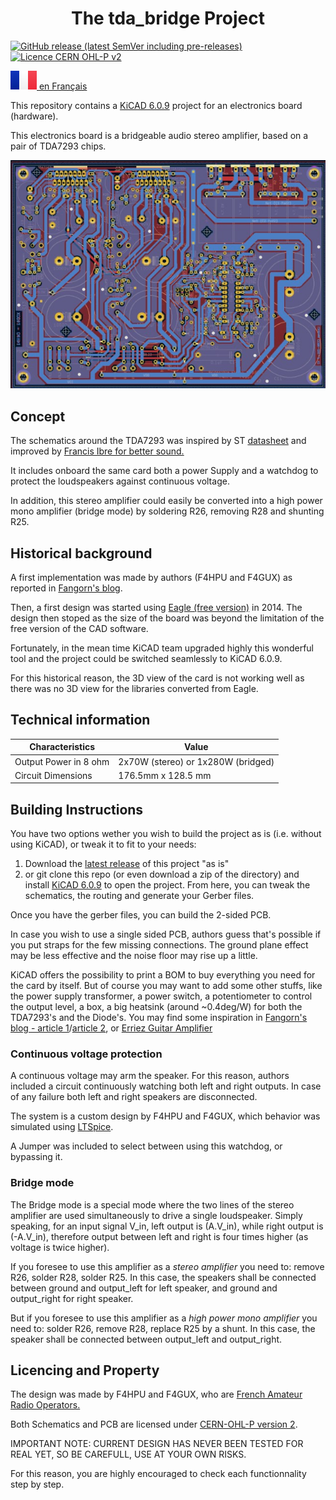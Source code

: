<h1 align="center">The tda_bridge Project</h1>

[![GitHub release (latest SemVer including pre-releases)](https://img.shields.io/github/v/release/f4hpu/tda_bridge?display_name=release&include_prereleases&style=plastic)](https://github.com/f4hpu/tda_bridge/releases)
[![Licence CERN OHL-P v2](https://img.shields.io/badge/licence-CERN--OHL--P%20v2-brightgreen?style=plastic)](https://cern-ohl.web.cern.ch/home)

[![FR](./documentation/images/FR@2x.png) en Français](./documentation/README_fr.md)

This repository contains a [KiCAD 6.0.9](https://www.kicad.org/) project for an electronics board (hardware).

This electronics board is a bridgeable audio stereo amplifier, based on a pair of TDA7293 chips.

![PCB image](./documentation/images/PCB_view.jpg)

## Concept

The schematics around the TDA7293 was inspired by ST [datasheet](http://www.st.com/web/en/resource/technical/document/datasheet/CD00001887.pdf) and improved by [Francis Ibre for better sound.](http://www.cinetson.org/phpBB3/electronique-f13/1er-ampli-diy-question-diverse-t17238-30.html)

It includes onboard the same card both a power Supply and a watchdog to protect the loudspeakers against continuous voltage.

In addition, this stereo amplifier could easily be converted into a high power mono amplifier (bridge mode) by soldering R26, removing R28 and shunting R25.

## Historical background

A first implementation was made by authors (F4HPU and F4GUX) as reported in [Fangorn's blog](http://fangorn.over-blog.org/article-23233481.html).

Then, a first design was started using [Eagle (free version)](https://www.autodesk.fr/products/eagle/free-download) in 2014. The design then stoped as the size of the board was beyond the limitation of the free version of the CAD software.

Fortunately, in the mean time KiCAD team upgraded highly this wonderful tool and the project could be switched seamlessly to KiCAD 6.0.9.

For this historical reason, the 3D view of the card is not working well as there was no 3D view for the libraries converted from Eagle.


## Technical information

| Characteristics       | Value                              |
| --------------------- | ---------------------------------- |
| Output Power in 8 ohm | 2x70W (stereo) or 1x280W (bridged) |
| Circuit Dimensions    | 176.5mm x 128.5 mm                 |

## Building Instructions

You have two options wether you wish to build the project as is (i.e. without using KiCAD), or tweak it to fit to your needs:

1. Download the [latest release](https://github.com/f4hpu/tda_bridge/releases/download/v0.0.0-alpha/fabrication.tar.gz) of this project "as is"
2. or git clone this repo (or even download a zip of the directory) and install [KiCAD 6.0.9](https://www.kicad.org/) to open the project. From here, you can tweak the schematics, the routing and generate your Gerber files.

Once you have the gerber files, you can build the 2-sided PCB.

In case you wish to use a single sided PCB, authors guess that's possible if you put straps for the few missing connections. The ground plane effect may be less effective and the noise floor may rise up a little.

KiCAD offers the possibility to print a BOM to buy everything you need for the card by itself. But of course you may want to add some other stuffs, like the power supply transformer, a power switch, a potentiometer to control the output level, a box, a big heatsink (around ~0.4deg/W) for both the TDA7293's and the Diode's. You may find some inspiration in 
[Fangorn's blog - article 1](http://fangorn.over-blog.org/article-22214740.html)/[article 2](http://fangorn.over-blog.org/article-23233481.html), or [Erriez Guitar Amplifier](https://github.com/Erriez/DualTDA7293PowerAmplifier)

### Continuous voltage protection

A continuous voltage may arm the speaker. For this reason, authors included a circuit continuously watching both left and right outputs. In case of any failure both left and right speakers are disconnected.

The system is a custom design by F4HPU and F4GUX, which behavior was simulated using [LTSpice](https://www.analog.com/en/design-center/design-tools-and-calculators/ltspice-simulator.html).

A Jumper was included to select between using this watchdog, or bypassing it.

### Bridge mode

The Bridge mode is a special mode where the two lines of the stereo amplifier are used simultaneously to drive a single loudspeaker. Simply speaking, for an input signal V_in, left output is (A.V_in), while right output is (-A.V_in), therefore output between left and right is four times higher (as voltage is twice higher).

If you foresee to use this amplifier as a _stereo amplifier_ you need to: remove R26, solder R28, solder R25. In this case, the speakers shall be connected between ground and output_left for left speaker, and ground and output_right for right speaker.

But if you foresee to use this amplifier as a _high power mono amplifier_ you need to: solder R26, remove R28, replace R25 by a shunt. In this case, the speaker shall be connected between output_left and output_right.


## Licencing and Property

The design was made by F4HPU and F4GUX, who are [French Amateur Radio Operators.](https://www.r-e-f.org/)

Both Schematics and PCB are licensed under [CERN-OHL-P version 2](https://cern-ohl.web.cern.ch/home). 

IMPORTANT NOTE: CURRENT DESIGN HAS NEVER BEEN TESTED FOR REAL YET, SO BE CAREFULL, USE AT YOUR OWN RISKS.

For this reason, you are highly encouraged to check each functionnality step by step.
